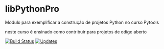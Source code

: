 # libPythonPro
Modulo para exemplificar a construção de projetos Python no curso Pytools

neste curso é ensinado como contribuir para projetos de odigo aberto

[![Build Status](https://travis-ci.com/EstudosPython/libPythonPro.svg?branch=master)](https://travis-ci.com/EstudosPython/libPythonPro)
[![Updates](https://pyup.io/repos/github/EstudosPython/libPythonPro/shield.svg)](https://pyup.io/repos/github/EstudosPython/libPythonPro/)